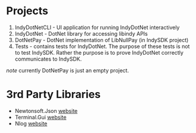 ﻿# Projects 
1. IndyDotNetCLI - UI application for running IndyDotNet interactively
2. IndyDotNet - DotNet library for accessing libindy APIs
3. DotNetPay - DotNet implementation of LibNullPay (in IndySDK project)
4. Tests - contains tests for IndyDotNet.  The purpose of these tests is not to 
test IndySDK. Rather the purpose is to prove IndyDotNet correctly communicates
to IndySDK.

*note* currently DotNetPay is just an empty project.


# 3rd Party Libraries
- Newtonsoft.Json [website](https://www.nuget.org/packages/Newtonsoft.Json/)
- Terminal.Gui [website](https://www.nuget.org/packages/Terminal.Gui/)
- Nlog [website](https://nlog-project.org/)